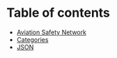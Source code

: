 # Table of contents

* [Aviation Safety Network](README.md)
* [Categories](categories.md)
* [JSON](json.md)
